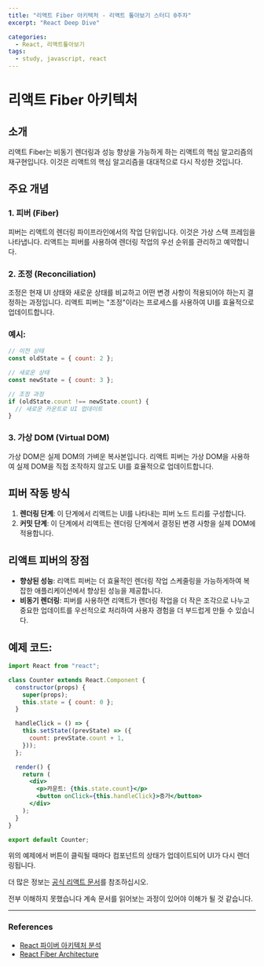 ```yaml
---
title: "리액트 Fiber 아키텍처 - 리액트 톺아보기 스터디 0주차"
excerpt: "React Deep Dive"

categories:
  - React, 리액트톺아보기
tags:
  - study, javascript, react
---
```


# 리액트 Fiber 아키텍처

## 소개

리액트 Fiber는 비동기 렌더링과 성능 향상을 가능하게 하는 리액트의 핵심 알고리즘의 재구현입니다. 이것은 리액트의 핵심 알고리즘을 대대적으로 다시 작성한 것입니다.

## 주요 개념

### 1. 피버 (Fiber)

피버는 리액트의 렌더링 파이프라인에서의 작업 단위입니다. 이것은 가상 스택 프레임을 나타냅니다. 리액트는 피버를 사용하여 렌더링 작업의 우선 순위를 관리하고 예약합니다.

### 2. 조정 (Reconciliation)

조정은 현재 UI 상태와 새로운 상태를 비교하고 어떤 변경 사항이 적용되어야 하는지 결정하는 과정입니다. 리액트 피버는 "조정"이라는 프로세스를 사용하여 UI를 효율적으로 업데이트합니다.

### 예시:

```jsx
// 이전 상태
const oldState = { count: 2 };

// 새로운 상태
const newState = { count: 3 };

// 조정 과정
if (oldState.count !== newState.count) {
  // 새로운 카운트로 UI 업데이트
}
```

### 3. 가상 DOM (Virtual DOM)

가상 DOM은 실제 DOM의 가벼운 복사본입니다. 리액트 피버는 가상 DOM을 사용하여 실제 DOM을 직접 조작하지 않고도 UI를 효율적으로 업데이트합니다.

## 피버 작동 방식

1. **렌더링 단계**: 이 단계에서 리액트는 UI를 나타내는 피버 노드 트리를 구성합니다.
2. **커밋 단계**: 이 단계에서 리액트는 렌더링 단계에서 결정된 변경 사항을 실제 DOM에 적용합니다.

## 리액트 피버의 장점

- **향상된 성능**: 리액트 피버는 더 효율적인 렌더링 작업 스케줄링을 가능하게하여 복잡한 애플리케이션에서 향상된 성능을 제공합니다.
- **비동기 렌더링**: 피버를 사용하면 리액트가 렌더링 작업을 더 작은 조각으로 나누고 중요한 업데이트를 우선적으로 처리하여 사용자 경험을 더 부드럽게 만들 수 있습니다.

## 예제 코드:

```jsx
import React from "react";

class Counter extends React.Component {
  constructor(props) {
    super(props);
    this.state = { count: 0 };
  }

  handleClick = () => {
    this.setState((prevState) => ({
      count: prevState.count + 1,
    }));
  };

  render() {
    return (
      <div>
        <p>카운트: {this.state.count}</p>
        <button onClick={this.handleClick}>증가</button>
      </div>
    );
  }
}

export default Counter;
```

위의 예제에서 버튼이 클릭될 때마다 컴포넌트의 상태가 업데이트되어 UI가 다시 렌더링됩니다.

더 많은 정보는 [공식 리액트 문서](https://reactjs.org/docs/faq-react.html)를 참조하십시오.

전부 이해하지 못했습니다 계속 문서를 읽어보는 과정이 있어야 이해가 될 것 같습니다.

---

### References

- [React 파이버 아키텍처 분석](https://d2.naver.com/helloworld/2690975)
- [React Fiber Architecture](https://immigration9.github.io/react/2021/05/29/react-fiber-architecture.html)
